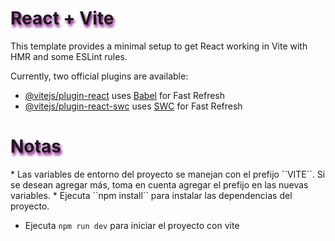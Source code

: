 <h1 style="text-shadow: 2px 4px 4px purple; font-weight: bold;">React + Vite</h1>

This template provides a minimal setup to get React working in Vite with HMR and some ESLint rules.

Currently, two official plugins are available:

- [@vitejs/plugin-react](https://github.com/vitejs/vite-plugin-react/blob/main/packages/plugin-react/README.md) uses [Babel](https://babeljs.io/) for Fast Refresh
- [@vitejs/plugin-react-swc](https://github.com/vitejs/vite-plugin-react-swc) uses [SWC](https://swc.rs/) for Fast Refresh

<h1 style="text-shadow: 2px 4px 4px purple; font-weight: bold;">Notas</h1>
* Las variables de entorno del proyecto se manejan con el prefijo ``VITE``. Si se desean agregar más, toma en cuenta agregar el prefijo en las nuevas variables.
* Ejecuta ``npm install`` para instalar las dependencias del proyecto.

* Ejecuta ``npm run dev`` para iniciar el proyecto con vite